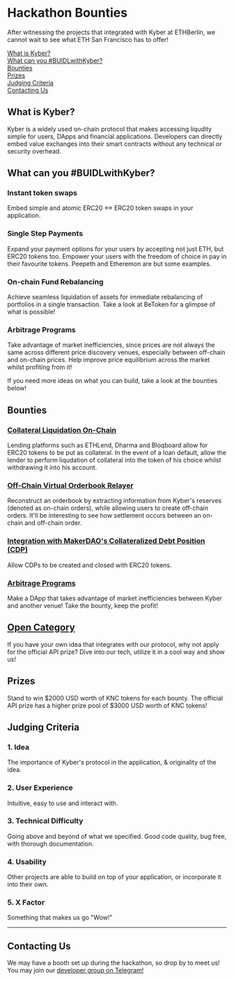# Hackathon Bounties
After witnessing the projects that integrated with Kyber at ETHBerlin, we cannot wait to see what ETH San Francisco has to offer!

<!-- Table Of Contents-->
[What is Kyber?](#what-is-kyber)<br>
[What can you #BUIDLwithKyber?](#what-can-you-buidlwithkyber)<br>
[Bounties](#bounties)<br>
[Prizes](#prizes)<br>
[Judging Criteria](#judging-criteria)<br>
[Contacting Us](#contacting-us)

## What is Kyber?
Kyber is a widely used on-chain protocol that makes accessing liqudity simple for users, DApps and financial applications. Developers can directly embed value exchanges into their smart contracts without any technical or security overhead.

## What can you #BUIDLwithKyber?

### Instant token swaps
Embed simple and atomic ERC20 <-> ERC20 token swaps in your application. 

### Single Step Payments
Expand your payment options for your users by accepting not just ETH, but ERC20 tokens too. Empower your users with the freedom of choice in pay in their favourite tokens. Peepeth and Etheremon are but some examples.

### On-chain Fund Rebalancing
Achieve seamless liquidation of assets for immediate rebalancing of portfolios in a single transaction. Take a look at BeToken for a glimpse of what is possible!

### Arbitrage Programs
Take advantage of market inefficiencies, since prices are not always the same across different price discovery venues, especially between off-chain and on-chain prices. Help improve price equilibrium across the market whilst profiting from it!


If you need more ideas on what you can build, take a look at the bounties below!

## Bounties
### [Collateral Liquidation On-Chain](https://github.com/KyberNetwork/hackathon-bounties/issues/1)
Lending platforms such as ETHLend, Dharma and Bloqboard allow for ERC20 tokens to be put as collateral. In the event of a loan default, allow the lender to perform liqudation of collateral into the token of his choice whilst withdrawing it into his account.

### [Off-Chain Virtual Orderbook Relayer](https://github.com/KyberNetwork/hackathon-bounties/issues/2)
Reconstruct an orderbook by extracting information from Kyber's reserves (denoted as on-chain orders), while allowing users to create off-chain orders. It'll be interesting to see how settlement occurs between an on-chain and off-chain order.

### [Integration with MakerDAO's Collateralized Debt Position (CDP)](https://github.com/KyberNetwork/hackathon-bounties/issues/3)
Allow CDPs to be created and closed with ERC20 tokens.

### [Arbitrage Programs](https://github.com/KyberNetwork/hackathon-bounties/issues/4)
Make a DApp that takes advantage of market inefficiencies between Kyber and another venue! Take the bounty, keep the profit!

## [Open Category](https://github.com/KyberNetwork/hackathon-bounties/issues/5)
If you have your own idea that integrates with our protocol, why not apply for the official API prize? Dive into our tech, utilize it in a cool way and show us!

## Prizes
Stand to win $2000 USD worth of KNC tokens for each bounty. The official API prize has a higher prize pool of $3000 USD worth of KNC tokens!

## Judging Criteria
### 1. Idea
The importance of Kyber's protocol in the application, & originality of the idea.

### 2. User Experience
Intuitive, easy to use and interact with.

### 3. Technical Difficulty
Going above and beyond of what we specified. Good code quality, bug free, with thorough documentation.

### 4. Usability
Other projects are able to build on top of your application, or incorporate it into their own.

### 5. X Factor
Something that makes us go "Wow!"

---

## Contacting Us
We may have a booth set up during the hackathon, so drop by to meet us!
You may join our [developer group on Telegram!](https://t.me/kyberdeveloper)
